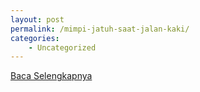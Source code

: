 ```yaml
---
layout: post
permalink: /mimpi-jatuh-saat-jalan-kaki/
categories:
    - Uncategorized
---
```


[Baca Selengkapnya](/03)